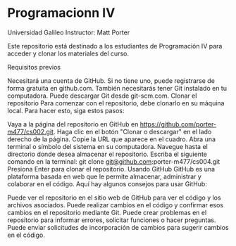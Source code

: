 # Programacionn IV
Universidad Galileo 
Instructor: Matt Porter

Este repositorio está destinado a los estudiantes de Programación IV para acceder y clonar los materiales del curso.

Requisitos previos

Necesitará una cuenta de GitHub. Si no tiene uno, puede registrarse de forma gratuita en github.com.
También necesitarás tener Git instalado en tu computadora. Puede descargar Git desde git-scm.com.
Clonar el repositorio Para comenzar con el repositorio, debe clonarlo en su máquina local. Para hacer esto, siga estos pasos:

Vaya a la página del repositorio en GitHub en https://github.com/porter-m477/cs002.git.
Haga clic en el botón "Clonar o descargar" en el lado derecho de la página.
Copie la URL que aparece en el cuadro.
Abra una terminal o símbolo del sistema en su computadora.
Navegue hasta el directorio donde desea almacenar el repositorio.
Escriba el siguiente comando en la terminal: git clone git@github.com:porter-m477/cs004.git
Presiona Enter para clonar el repositorio.
Usando GitHub GitHub es una plataforma basada en web que le permite almacenar, administrar y colaborar en el código. Aquí hay algunos consejos para usar GitHub:

Puede ver el repositorio en el sitio web de GitHub para ver el código y los archivos asociados.
Puede realizar cambios en el código y confirmar esos cambios en el repositorio mediante Git.
Puede crear problemas en el repositorio para informar errores, solicitar funciones o hacer preguntas.
Puede enviar solicitudes de incorporación de cambios para sugerir cambios en el código.
